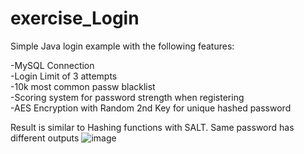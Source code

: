 # exercise_Login

Simple Java login example with the following features: <br/>

-MySQL Connection <br/>
-Login Limit of 3 attempts <br/>
-10k most common passw blacklist <br/>
-Scoring system for password strength when registering <br/>
-AES Encryption with Random 2nd Key for unique hashed password <br/>

Result is similar to Hashing functions with SALT. Same password has different outputs
![image](https://user-images.githubusercontent.com/85739956/133082509-ddedb105-d841-4c36-bb75-bbbe397eb268.png)
